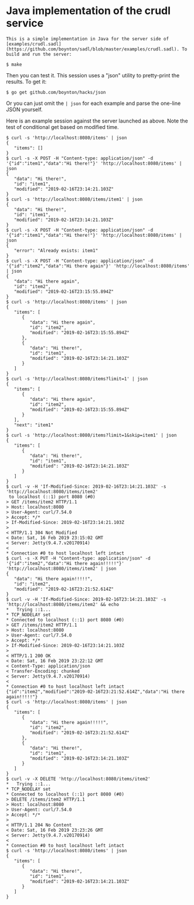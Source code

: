 # Java implementation of the crudl service

    This is a simple implementation in Java for the server side of  [examples/crudl.sadl](https://github.com/boynton/sadl/blob/master/examples/crudl.sadl). To build and run the server:

    $ make

Then you can test it. This session uses a "json" utility to pretty-print the results. To get it:

    $ go get github.com/boynton/hacks/json

Or you can just omit the `| json` for each example and parse the one-line JSON yourself.
    
Here is an example session against the server launched as above. Note the test of conditional get based on modified time.

    $ curl -s 'http://localhost:8080/items' | json
    {
       "items": []
    }
    $ curl -s -X POST -H "Content-type: application/json" -d '{"id":"item1","data":"Hi there!"}' 'http://localhost:8080/items' | json
    {
       "data": "Hi there!",
       "id": "item1",
       "modified": "2019-02-16T23:14:21.103Z"
    }
    $ curl -s 'http://localhost:8080/items/item1' | json
    {
       "data": "Hi there!",
       "id": "item1",
       "modified": "2019-02-16T23:14:21.103Z"
    }
    $ curl -s -X POST -H "Content-type: application/json" -d '{"id":"item1","data":"Hi there!"}' 'http://localhost:8080/items' | json
    {
       "error": "Already exists: item1"
    }
    $ curl -s -X POST -H "Content-type: application/json" -d '{"id":"item2","data":"Hi there again"}' 'http://localhost:8080/items' | json
    {
       "data": "Hi there again",
       "id": "item2",
       "modified": "2019-02-16T23:15:55.894Z"
    }
    $ curl -s 'http://localhost:8080/items' | json
    {
       "items": [
          {
             "data": "Hi there again",
             "id": "item2",
             "modified": "2019-02-16T23:15:55.894Z"
          },
          {
             "data": "Hi there!",
             "id": "item1",
             "modified": "2019-02-16T23:14:21.103Z"
          }
       ]
    }
    $ curl -s 'http://localhost:8080/items?limit=1' | json
    {
       "items": [
          {
             "data": "Hi there again",
             "id": "item2",
             "modified": "2019-02-16T23:15:55.894Z"
          }
       ],
       "next": "item1"
    }
    $ curl -s 'http://localhost:8080/items?limit=1&skip=item1' | json
    {
       "items": [
          {
             "data": "Hi there!",
             "id": "item1",
             "modified": "2019-02-16T23:14:21.103Z"
          }
       ]
    }
    $ curl -v -H 'If-Modified-Since: 2019-02-16T23:14:21.103Z' -s 'http://localhost:8080/items/item2'
     to localhost (::1) port 8080 (#0)
    > GET /items/item2 HTTP/1.1
    > Host: localhost:8080
    > User-Agent: curl/7.54.0
    > Accept: */*
    > If-Modified-Since: 2019-02-16T23:14:21.103Z
    > 
    < HTTP/1.1 304 Not Modified
    < Date: Sat, 16 Feb 2019 23:15:02 GMT
    < Server: Jetty(9.4.7.v20170914)
    < 
    * Connection #0 to host localhost left intact
    $ curl -s -X PUT -H "Content-type: application/json" -d '{"id":"item2","data":"Hi there again!!!!!"}' 'http://localhost:8080/items/item2' | json
    {
       "data": "Hi there again!!!!!",
       "id": "item2",
       "modified": "2019-02-16T23:21:52.614Z"
    }
    $ curl -v -H 'If-Modified-Since: 2019-02-16T23:14:21.103Z' -s 'http://localhost:8080/items/item2' && echo
    *   Trying ::1...
    * TCP_NODELAY set
    * Connected to localhost (::1) port 8080 (#0)
    > GET /items/item2 HTTP/1.1
    > Host: localhost:8080
    > User-Agent: curl/7.54.0
    > Accept: */*
    > If-Modified-Since: 2019-02-16T23:14:21.103Z
    > 
    < HTTP/1.1 200 OK
    < Date: Sat, 16 Feb 2019 23:22:12 GMT
    < Content-Type: application/json
    < Transfer-Encoding: chunked
    < Server: Jetty(9.4.7.v20170914)
    < 
    * Connection #0 to host localhost left intact
    {"id":"item2","modified":"2019-02-16T23:21:52.614Z","data":"Hi there again!!!!!"}
    $ curl -s 'http://localhost:8080/items' | json
    {
       "items": [
          {
             "data": "Hi there again!!!!!",
             "id": "item2",
             "modified": "2019-02-16T23:21:52.614Z"
          },
          {
             "data": "Hi there!",
             "id": "item1",
             "modified": "2019-02-16T23:14:21.103Z"
          }
       ]
    }
    $ curl -v -X DELETE 'http://localhost:8080/items/item2'
    *   Trying ::1...
    * TCP_NODELAY set
    * Connected to localhost (::1) port 8080 (#0)
    > DELETE /items/item2 HTTP/1.1
    > Host: localhost:8080
    > User-Agent: curl/7.54.0
    > Accept: */*
    > 
    < HTTP/1.1 204 No Content
    < Date: Sat, 16 Feb 2019 23:23:26 GMT
    < Server: Jetty(9.4.7.v20170914)
    < 
    * Connection #0 to host localhost left intact
    $ curl -s 'http://localhost:8080/items' | json
    {
       "items": [
          {
             "data": "Hi there!",
             "id": "item1",
             "modified": "2019-02-16T23:14:21.103Z"
          }
       ]
    }
